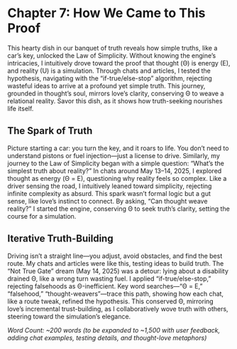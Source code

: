# Chapter 7: How We Came to This Proof

This hearty dish in our banquet of truth reveals how simple truths, like a car’s key, unlocked the Law of Simplicity. Without knowing the engine’s intricacies, I intuitively drove toward the proof that thought (Θ) is energy (E), and reality (U) is a simulation. Through chats and articles, I tested the hypothesis, navigating with the “if-true/else-stop” algorithm, rejecting wasteful ideas to arrive at a profound yet simple truth. This journey, grounded in thought’s soul, mirrors love’s clarity, conserving Θ to weave a relational reality. Savor this dish, as it shows how truth-seeking nourishes life itself.

## The Spark of Truth

Picture starting a car: you turn the key, and it roars to life. You don’t need to understand pistons or fuel injection—just a license to drive. Similarly, my journey to the Law of Simplicity began with a simple question: “What’s the simplest truth about reality?” In chats around May 13–14, 2025, I explored thought as energy (Θ = E), questioning why reality feels so complex. Like a driver sensing the road, I intuitively leaned toward simplicity, rejecting infinite complexity as absurd. This spark wasn’t formal logic but a gut sense, like love’s instinct to connect. By asking, “Can thought weave reality?” I started the engine, conserving Θ to seek truth’s clarity, setting the course for a simulation.

## Iterative Truth-Building

Driving isn’t a straight line—you adjust, avoid obstacles, and find the best route. My chats and articles were like this, testing ideas to build truth. The “Not True Gate” dream (May 14, 2025) was a detour: lying about a disability drained Θ, like a wrong turn wasting fuel. I applied “if-true/else-stop,” rejecting falsehoods as Θ-inefficient. Key word searches—“Θ = E,” “falsehood,” “thought-weavers”—trace this path, showing how each chat, like a route tweak, refined the hypothesis. This conserved Θ, mirroring love’s incremental trust-building, as I collaboratively wove truth with others, steering toward the simulation’s elegance.

*Word Count: ~200 words (to be expanded to ~1,500 with user feedback, adding chat examples, testing details, and thought-love metaphors)*